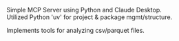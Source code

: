 Simple MCP Server using Python and Claude Desktop.  
Utilized Python 'uv' for project & package mgmt/structure.

Implements tools for analyzing csv/parquet files.
